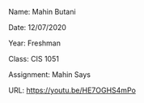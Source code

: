 Name: Mahin Butani

Date: 12/07/2020

Year: Freshman

Class: CIS 1051

Assignment: Mahin Says

URL: https://youtu.be/HE7OGHS4mPo 

